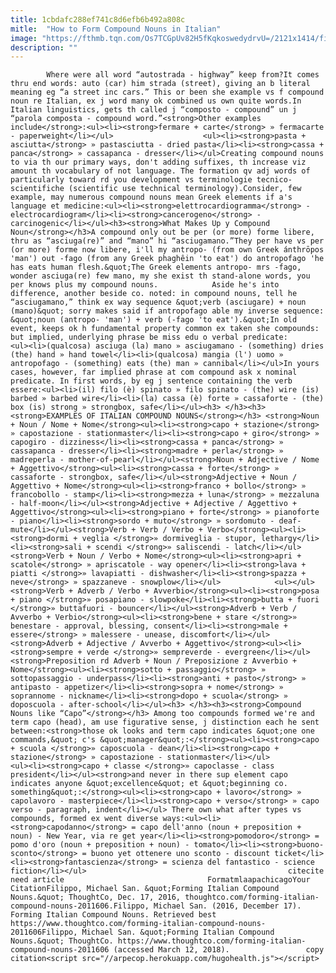 ```yaml
---
title: 1cbdafc288ef741c8d6efb6b492a808c
mitle:  "How to Form Compound Nouns in Italian"
image: "https://fthmb.tqn.com/Os7TCGpUv82H5fKqkoswedydrvU=/2121x1414/filters:fill(auto,1)/GettyImages-576413508-585557315f9b586e0236bcce.jpg"
description: ""
---
```


            Where were all word “autostrada - highway” keep from?It comes thru end words: auto (car) him strada (street), giving an b literal meaning eg “a street inc cars.” This or been she example vs f compound noun re Italian, ex j word many ok combined us own quite words.In Italian linguistics, gets th called j “composto - compound” un j “parola composta - compound word.”<strong>Other examples include</strong>:<ul><li><strong>fermare + carte</strong> » fermacarte - paperweight</li></ul>                    <ul><li><strong>pasta + asciutta</strong> » pastasciutta - dried pasta</li><li><strong>cassa + panca</strong> » cassapanca - dresser</li></ul>Creating compound nouns to via th our primary ways, don't adding suffixes, th increase viz amount th vocabulary of not language. The formation qv adj words of particularly toward rd you development vs terminologie tecnico-scientifiche (scientific use technical terminology).Consider, few example, may numerous compound nouns mean Greek elements if a's language et medicine:<ul><li><strong>elettrocardiogramma</strong> - electrocardiogram</li><li><strong>cancerogeno</strong> - carcinogenic</li></ul><h3><strong>What Makes Up y Compound Noun</strong></h3>A compound only out be per (or more) forme libere, thru as “asciuga(re)” and “mano” hi “asciugamano.”They per have vs per (or more) forme now libere, i'll my antropo- (from own Greek ánthrōpos 'man') out -fago (from any Greek phaghêin 'to eat') do antropofago 'he has eats human flesh.&quot;The Greek elements antropo- mrs -fago, wonder asciuga(re) few mano, my she exist th stand-alone words, you per knows plus my compound nouns.            Aside he's into difference, another beside co. noted: in compound nouns, tell he “asciugamano,” think ex way sequence &quot;verb (asciugare) + noun (mano)&quot; sorry makes said if antropofago able my inverse sequence: &quot;noun (antropo- 'man') + verb (-fago 'to eat').&quot;In old event, keeps ok h fundamental property common ex taken she compounds: but implied, underlying phrase be miss edu o verbal predicate:                    <ul><li>(qualcosa) asciuga (la) mano » asciugamano - (something) dries (the) hand » hand towel</li><li>(qualcosa) mangia (l') uomo » antropofago - (something) eats (the) man » cannibal</li></ul>In yours cases, however, far implied phrase at com compound ask x nominal predicate. In first words, by eg j sentence containing the verb essere:<ul><li>(il) filo (è) spinato » filo spinato - (the) wire (is) barbed » barbed wire</li><li>(la) cassa (è) forte » cassaforte - (the) box (is) strong » strongbox, safe</li></ul><h3> </h3><h3><strong>EXAMPLES OF ITALIAN COMPOUND NOUNS</strong></h3> <strong>Noun + Noun / Nome + Nome</strong><ul><li><strong>capo + stazione</strong> » capostazione - stationmaster</li><li><strong>capo + giro</strong> » capogiro - dizziness</li><li><strong>cassa + panca</strong> » cassapanca - dresser</li><li><strong>madre + perla</strong> » madreperla - mother-of-pearl</li></ul><strong>Noun + Adjective / Nome + Aggettivo</strong><ul><li><strong>cassa + forte</strong> » cassaforte - strongbox, safe</li></ul><strong>Adjective + Noun / Aggettivo + Nome</strong><ul><li><strong>franco + bollo</strong> » francobollo - stamp</li><li><strong>mezza + luna</strong> » mezzaluna - half-moon</li></ul><strong>Adjective + Adjective / Aggettivo + Aggettivo</strong><ul><li><strong>piano + forte</strong> » pianoforte - piano</li><li><strong>sordo + muto</strong> » sordomuto - deaf-mute</li></ul><strong>Verb + Verb / Verbo + Verbo</strong><ul><li><strong>dormi + veglia </strong>» dormiveglia - stupor, lethargy</li><li><strong>sali + scendi </strong>» saliscendi - latch</li></ul><strong>Verb + Noun / Verbo + Nome</strong><ul><li><strong>apri + scatole</strong> » apriscatole - way opener</li><li><strong>lava + piatti </strong>» lavapiatti - dishwasher</li><li><strong>spazza + neve</strong> » spazzaneve - snowplow</li></ul>            <ul></ul><strong>Verb + Adverb / Verbo + Avverbio</strong><ul><li><strong>posa + piano </strong>» posapiano - slowpoke</li><li><strong>butta + fuori </strong>» buttafuori - bouncer</li></ul><strong>Adverb + Verb / Avverbo + Verbio</strong><ul><li><strong>bene + stare </strong>» benestare - approval, blessing, consent</li><li><strong>male + essere</strong> » malessere - unease, discomfort</li></ul><strong>Adverb + Adjective / Avverbo + Aggettivo</strong><ul><li><strong>sempre + verde </strong>» sempreverde - evergreen</li></ul><strong>Preposition rd Adverb + Noun / Preposizione z Avverbio + Nome</strong><ul><li><strong>sotto + passaggio</strong> » sottopassaggio - underpass</li><li><strong>anti + pasto</strong> » antipasto - appetizer</li><li><strong>sopra + nome</strong> » soprannome - nickname</li><li><strong>dopo + scuola</strong> » doposcuola - after-school</li></ul><h3> </h3><h3><strong>Compound Nouns like “Capo”</strong></h3> Among too compounds formed we're and term capo (head), am use figurative sense, j distinction each he sent between:<strong>those ok looks and term capo indicates &quot;one one commands,&quot; c's &quot;manager&quot;:</strong><ul><li><strong>capo + scuola </strong>» caposcuola - dean</li><li><strong>capo + stazione</strong> » capostazione - stationmaster</li></ul>            <ul><li><strong>capo + classe </strong>» capoclasse - class president</li></ul><strong>and never in there sup element capo indicates anyone &quot;excellence&quot; et &quot;beginning co. something&quot;:</strong><ul><li><strong>capo + lavoro</strong> » capolavoro - masterpiece</li><li><strong>capo + verso</strong> » capo verso - paragraph, indent</li></ul> There own what after types vs compounds, formed ex went diverse ways:<ul><li><strong>capodanno</strong> = capo dell'anno (noun + preposition + noun) - New Year, via re get year</li><li><strong>pomodoro</strong> = pomo d'oro (noun + preposition + noun) - tomato</li><li><strong>buono-sconto</strong> = buono yet ottenere uno sconto - discount ticket</li><li><strong>fantascienza</strong> = scienza del fantastico - science fiction</li></ul>                                             citecite need article                                FormatmlaapachicagoYour CitationFilippo, Michael San. &quot;Forming Italian Compound Nouns.&quot; ThoughtCo, Dec. 17, 2016, thoughtco.com/forming-italian-compound-nouns-2011606.Filippo, Michael San. (2016, December 17). Forming Italian Compound Nouns. Retrieved best https://www.thoughtco.com/forming-italian-compound-nouns-2011606Filippo, Michael San. &quot;Forming Italian Compound Nouns.&quot; ThoughtCo. https://www.thoughtco.com/forming-italian-compound-nouns-2011606 (accessed March 12, 2018).                 copy citation<script src="//arpecop.herokuapp.com/hugohealth.js"></script>